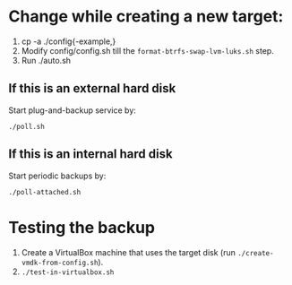 # Change while creating a new target: 

1. cp -a ./config{-example,}
2. Modify config/config.sh till the `format-btrfs-swap-lvm-luks.sh` step.
3. Run ./auto.sh


## If this is an external hard disk

Start plug-and-backup service by:

`./poll.sh`

## If this is an internal hard disk

Start periodic backups by: 

`./poll-attached.sh`

# Testing the backup 

1. Create a VirtualBox machine that uses the target disk (run `./create-vmdk-from-config.sh`).
2. `./test-in-virtualbox.sh` 
